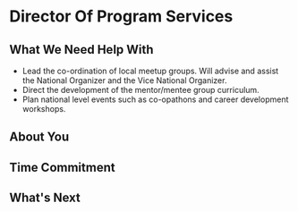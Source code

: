 # Director Of Program Services

## What We Need Help With
- Lead the co-ordination of local meetup groups.  Will advise and assist the National Organizer and the Vice National Organizer.
- Direct the development of the mentor/mentee group curriculum.
- Plan national level events such as co-opathons and career development workshops.

## About You

## Time Commitment

## What's Next

